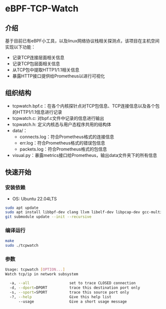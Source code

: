 # eBPF-TCP-Watch
## 介绍
基于目前已有eBPF小工具，以及linux网络协议栈相关探测点，该项目在主机空间实现以下功能：
- 记录TCP连接层面相关信息
- 记录TCP包层面相关信息
- 从TCP包中提取HTTP1/1.1相关信息
- 暴露HTTP接口提供给Prometheus以进行可视化
## 组织结构
- tcpwatch.bpf.c：在各个内核探针点对TCP包信息、TCP连接信息以及各个包的HTTP1/1.1信息进行记录
- tcpwatch.c: 对bpf.c文件中记录的信息进行输出
- tcpwatch.h: 定义内核态与用户态程序共用的结构体
- data/：
    - connects.log：符合Prometheus格式的连接信息
    - err.log：符合Prometheus格式的错误包信息
    - packets.log：符合Prometheus格式的包信息
- visual.py：暴露metrics接口给Prometheus，输出data文件夹下的所有信息
## 快速开始
### 安装依赖
- OS: Ubuntu 22.04LTS
```bash
sudo apt update
sudo apt install libbpf-dev clang llvm libelf-dev libpcap-dev gcc-multilib build-essential
git submodule update --init --recursive
```
### 编译运行
```bash
make
sudo ./tcpwatch
```
### 参数
```bash
Usage: tcpwatch [OPTION...]
Watch tcp/ip in network subsystem

  -a, --all                  set to trace CLOSED connection
  -d, --dport=DPORT          trace this destination port only
  -s, --sport=SPORT          trace this source port only
  -?, --help                 Give this help list
      --usage                Give a short usage message
```